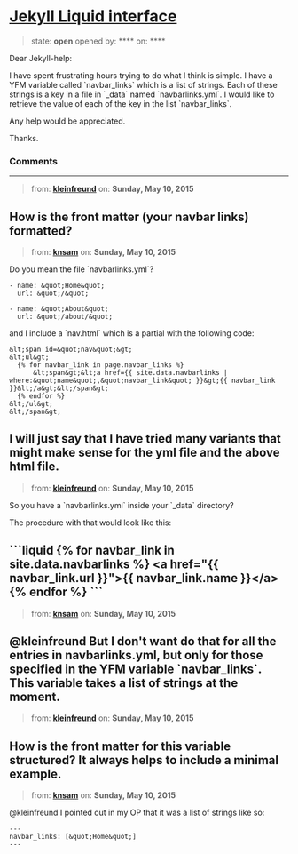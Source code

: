 # [Jekyll Liquid interface](https://github.com/jekyll/jekyll-help/issues/300)

> state: **open** opened by: **** on: ****

Dear Jekyll-help: 

I have spent frustrating hours trying to do what I think is simple. I have a YFM variable called &#x60;navbar_links&#x60; which is a list of strings. Each of these strings is a key in a file in &#x60;_data&#x60; named &#x60;navbarlinks.yml&#x60;. I would like to retrieve the value of each of the key in the list &#x60;navbar_links&#x60;. 

Any help would be appreciated. 

Thanks.  

### Comments

---
> from: [**kleinfreund**](https://github.com/jekyll/jekyll-help/issues/300#issuecomment-100599616) on: **Sunday, May 10, 2015**

How is the front matter (your navbar links)  formatted? 
---
> from: [**knsam**](https://github.com/jekyll/jekyll-help/issues/300#issuecomment-100601432) on: **Sunday, May 10, 2015**

Do you mean the file &#x60;navbarlinks.yml&#x60;?

~~~
- name: &quot;Home&quot;
  url: &quot;/&quot;

- name: &quot;About&quot;
  url: &quot;/about/&quot;
~~~

and I include a &#x60;nav.html&#x60; which is a partial with the following code: 

~~~
&lt;span id=&quot;nav&quot;&gt; 
&lt;ul&gt;
  {% for navbar_link in page.navbar_links %}
      &lt;span&gt;&lt;a href={{ site.data.navbarlinks | where:&quot;name&quot;,&quot;navbar_link&quot; }}&gt;{{ navbar_link }}&lt;/a&gt;&lt;/span&gt;
  {% endfor %}
&lt;/ul&gt;
&lt;/span&gt; 
~~~

I will just say that I have tried many variants that might make sense for the yml file and the above html file. 
---
> from: [**kleinfreund**](https://github.com/jekyll/jekyll-help/issues/300#issuecomment-100604865) on: **Sunday, May 10, 2015**

So you have a &#x60;navbarlinks.yml&#x60; inside your &#x60;_data&#x60; directory?

The procedure with that would look like this:

&#x60;&#x60;&#x60;liquid
{% for navbar_link in site.data.navbarlinks %}
    &lt;a href=&quot;{{ navbar_link.url }}&quot;&gt;{{ navbar_link.name }}&lt;/a&gt;
{% endfor %}
&#x60;&#x60;&#x60;
---
> from: [**knsam**](https://github.com/jekyll/jekyll-help/issues/300#issuecomment-100604937) on: **Sunday, May 10, 2015**

@kleinfreund But I don&#x27;t want do that for all the entries in navbarlinks.yml, but only for those specified in the YFM variable &#x60;navbar_links&#x60;. This variable takes a list of strings at the moment. 
---
> from: [**kleinfreund**](https://github.com/jekyll/jekyll-help/issues/300#issuecomment-100617040) on: **Sunday, May 10, 2015**

How is the front matter for this variable structured? It always helps to include a minimal example.
---
> from: [**knsam**](https://github.com/jekyll/jekyll-help/issues/300#issuecomment-100675741) on: **Sunday, May 10, 2015**

@kleinfreund I pointed out in my OP that it was a list of strings like so: 

    ---
    navbar_links: [&quot;Home&quot;]
    ---
